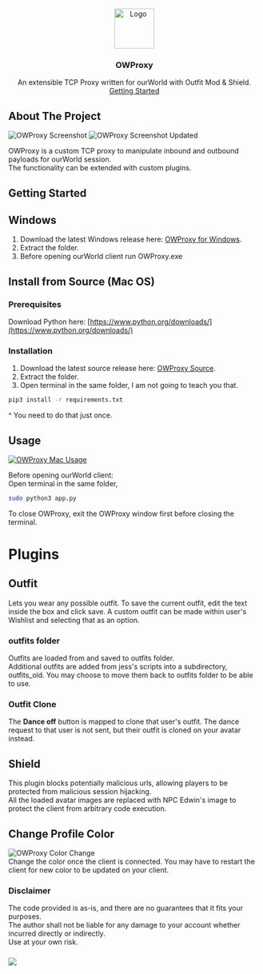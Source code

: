 <!-- PROJECT LOGO -->
<br />
<p align="center">
  <a href="https://github.com/khanxbahria/OWProxy">
    <img src="./gui/icon.ico" alt="Logo" width="80" height="80">
  </a>

  <h3 align="center">OWProxy</h3>

  <p align="center">
    An extensible TCP Proxy written for ourWorld with Outfit Mod & Shield.
    <br />
   <a href="#getting-started">Getting Started</a>




  </p>
</p>


<!-- ABOUT THE PROJECT -->
## About The Project

![OWProxy Screenshot](https://i.imgur.com/diZxGEyl.png)
![OWProxy Screenshot Updated](https://i.imgur.com/FmNk7Wnm.png)

OWProxy is a custom TCP proxy to manipulate inbound and outbound payloads for ourWorld session.  
The functionality can be extended with custom plugins.  


<!-- GETTING STARTED -->
## Getting Started

## Windows
1. Download the latest Windows release here: [OWProxy for Windows](https://github.com/khanxbahria/OWProxy/releases/latest/download/OWProxy-win64.zip).
2. Extract the folder.
3. Before opening ourWorld client run OWProxy.exe


## Install from Source (Mac OS)

### Prerequisites

Download Python here: [https://www.python.org/downloads/](https://www.python.org/downloads/)

### Installation

1. Download the latest source release here: [OWProxy Source](https://github.com/khanxbahria/OWProxy/archive/refs/heads/main.zip).
2. Extract the folder.
3. Open terminal in the same folder, I am not going to teach you that.
  ```bash
  pip3 install -r requirements.txt
  ```
^ You need to do that just once.


<!-- USAGE EXAMPLES -->
## Usage

[![OWProxy Mac Usage](https://i.imgur.com/pVgFppE.png)](https://github.com/khanxbahria/OWProxy)

Before opening ourWorld client:  
  Open terminal in the same folder,
  ```bash 
  sudo python3 app.py
  ```  
To close OWProxy, exit the OWProxy window first before closing the terminal.

# Plugins

## Outfit

Lets you wear any possible outfit.
 To save the current outfit, edit the text inside the box and click save.
 A custom outfit can be made within user's Wishlist and selecting that as an option.
  ### outfits folder
  Outfits are loaded from and saved to outfits folder.  
  Additional outfits are added from jess's scripts into a subdirectory, outfits_old. You may choose to move them back to outfits folder to be able to use.

  ### Outfit Clone
  The **Dance off** button is mapped to clone that user's outfit. The dance request to that user is not sent, but their outfit is cloned on your avatar instead.


## Shield

This plugin blocks potentially malicious urls, allowing players to be protected from malicious session hijacking.  
All the loaded avatar images are replaced with NPC Edwin's image to protect the client from arbitrary code execution.

## Change Profile Color
![OWProxy Color Change](https://i.imgur.com/rtL9enWl.png)  
Change the color once the client is connected. You may have to restart the client for new color to be updated on your client.

### Disclaimer

  The code provided is as-is, and there are no guarantees that it fits your purposes.  
  The author shall not be liable for any damage to your account whether incurred directly or indirectly.  
  Use at your own risk.  
  


###  

![](https://discord-md-badge.vercel.app/api/shield/593752934496337920)


